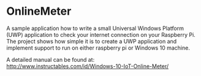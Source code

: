 # OnlineMeter
A sample application how to write a small Universal Windows Platform (UWP) application to check your internet connection on your Raspberry Pi.
The project shows how simple it is to create a UWP application and implement support to run on either raspberry pi or Windows 10 machine.

A detailed manual can be found at: http://www.instructables.com/id/Windows-10-IoT-Online-Meter/